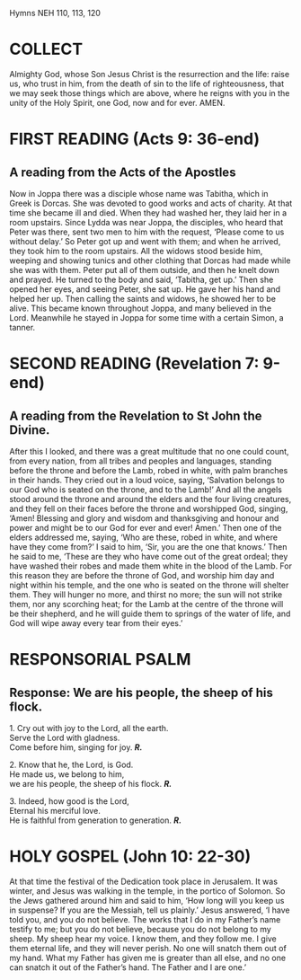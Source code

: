 Hymns NEH 110, 113, 120

# COLLECT

Almighty God, whose Son Jesus Christ is the resurrection and the life: raise us, who trust in him, from the death of sin to the life of righteousness, that we may seek those things which are above, where he reigns with you in the unity of the Holy Spirit, one God, now and for ever. AMEN.

# FIRST READING (Acts 9: 36-end)

## A reading from the Acts of the Apostles

Now in Joppa there was a disciple whose name was Tabitha, which in Greek is Dorcas. She was devoted to good works and acts of charity. At that time she became ill and died. When they had washed her, they laid her in a room upstairs. Since Lydda was near Joppa, the disciples, who heard that Peter was there, sent two men to him with the request, ‘Please come to us without delay.’ So Peter got up and went with them; and when he arrived, they took him to the room upstairs. All the widows stood beside him, weeping and showing tunics and other clothing that Dorcas had made while she was with them. Peter put all of them outside, and then he knelt down and prayed. He turned to the body and said, ‘Tabitha, get up.’ Then she opened her eyes, and seeing Peter, she sat up. He gave her his hand and helped her up. Then calling the saints and widows, he showed her to be alive. This became known throughout Joppa, and many believed in the Lord. Meanwhile he stayed in Joppa for some time with a certain Simon, a tanner.

# SECOND READING (Revelation 7: 9-end)

## A reading from the Revelation to St John the Divine.

After this I looked, and there was a great multitude that no one could count, from every nation, from all tribes and peoples and languages, standing before the throne and before the Lamb, robed in white, with palm branches in their hands. They cried out in a loud voice, saying, ‘Salvation belongs to our God who is seated on the throne, and to the Lamb!’ And all the angels stood around the throne and around the elders and the four living creatures, and they fell on their faces before the throne and worshipped God, singing, ‘Amen! Blessing and glory and wisdom and thanksgiving and honour and power and might be to our God for ever and ever! Amen.’ Then one of the elders addressed me, saying, ‘Who are these, robed in white, and where have they come from?’ I said to him, ‘Sir, you are the one that knows.’ Then he said to me, ‘These are they who have come out of the great ordeal; they have washed their robes and made them white in the blood of the Lamb. For this reason they are before the throne of God, and worship him day and night within his temple, and the one who is seated on the throne will shelter them. They will hunger no more, and thirst no more; the sun will not strike them, nor any scorching heat; for the Lamb at the centre of the throne will be their shepherd, and he will guide them to springs of the water of life, and God will wipe away every tear from their eyes.’

# RESPONSORIAL PSALM

## Response: We are his people, the sheep of his flock.

1\. Cry out with joy to the Lord, all the earth.\
Serve the Lord with gladness.\
Come before him, singing for joy. ***R.***

2\. Know that he, the Lord, is God.\
He made us, we belong to him,\
we are his people, the sheep of his flock. ***R.***

3\. Indeed, how good is the Lord,\
Eternal his merciful love.\
He is faithful from generation to generation. ***R.***



# HOLY GOSPEL (John 10: 22-30)

At that time the festival of the Dedication took place in Jerusalem. It was winter, and Jesus was walking in the temple, in the portico of Solomon. So the Jews gathered around him and said to him, ‘How long will you keep us in suspense? If you are the Messiah, tell us plainly.’ Jesus answered, ‘I have told you, and you do not believe. The works that I do in my Father’s name testify to me; but you do not believe, because you do not belong to my sheep. My sheep hear my voice. I know them, and they follow me. I give them eternal life, and they will never perish. No one will snatch them out of my hand. What my Father has given me is greater than all else, and no one can snatch it out of the Father’s hand. The Father and I are one.’

